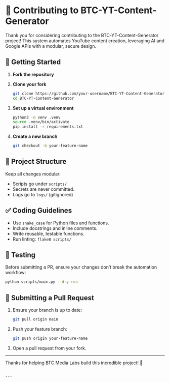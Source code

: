 # 🤝 Contributing to BTC-YT-Content-Generator

Thank you for considering contributing to the BTC-YT-Content-Generator project! This system automates YouTube content creation, leveraging AI and Google APIs with a modular, secure design.

## 🚀 Getting Started

1. **Fork the repository**
2. **Clone your fork**  
   ```bash
   git clone https://github.com/your-username/BTC-YT-Content-Generator.git
   cd BTC-YT-Content-Generator
   ```

3. **Set up a virtual environment**
   ```bash
   python3 -m venv .venv
   source .venv/bin/activate
   pip install -r requirements.txt
   ```

4. **Create a new branch**
   ```bash
   git checkout -b your-feature-name
   ```

## 📂 Project Structure

Keep all changes modular:
- Scripts go under `scripts/`
- Secrets are never committed.
- Logs go to `logs/` (gitignored)

## ✅ Coding Guidelines
- Use `snake_case` for Python files and functions.
- Include docstrings and inline comments.
- Write reusable, testable functions.
- Run linting: `flake8 scripts/`

## 🧪 Testing
Before submitting a PR, ensure your changes don’t break the automation workflow:
```bash
python scripts/main.py --dry-run
```

## 📝 Submitting a Pull Request

1. Ensure your branch is up to date:
   ```bash
   git pull origin main
   ```
2. Push your feature branch:
   ```bash
   git push origin your-feature-name
   ```
3. Open a pull request from your fork.

---

Thanks for helping BTC Media Labs build this incredible project! 🚀
```

---
